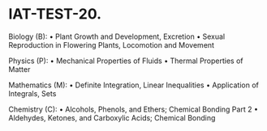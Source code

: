 # IAT-TEST-20.
Biology (B):
	•	Plant Growth and Development, Excretion
	•	Sexual Reproduction in Flowering Plants, Locomotion and Movement

Physics (P):
	•	Mechanical Properties of Fluids
	•	Thermal Properties of Matter

Mathematics (M):
	•	Definite Integration, Linear Inequalities
	•	Application of Integrals, Sets

Chemistry (C):
	•	Alcohols, Phenols, and Ethers; Chemical Bonding Part 2
	•	Aldehydes, Ketones, and Carboxylic Acids; Chemical Bonding
